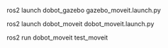 ros2 launch dobot_gazebo gazebo_moveit.launch.py 

ros2 launch dobot_moveit dobot_moveit.launch.py

ros2 run dobot_moveit test_moveit 

